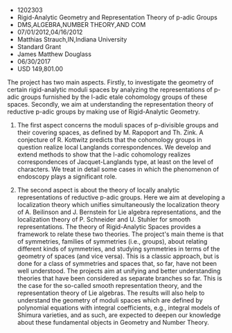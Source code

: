 
* 1202303
* Rigid-Analytic Geometry and Representation Theory of p-adic Groups
* DMS,ALGEBRA,NUMBER THEORY,AND COM
* 07/01/2012,04/16/2012
* Matthias Strauch,IN,Indiana University
* Standard Grant
* James Matthew Douglass
* 06/30/2017
* USD 149,801.00

The project has two main aspects. Firstly, to investigate the geometry of
certain rigid-analytic moduli spaces by analyzing the representations of p-adic
groups furnished by the l-adic etale cohomology groups of these spaces.
Secondly, we aim at understanding the representation theory of reductive p-adic
groups by making use of Rigid-Analytic Geometry.

1) The first aspect concerns the moduli spaces of p-divisible groups and their
covering spaces, as defined by M. Rapoport and Th. Zink. A conjecture of R.
Kottwitz predicts that the cohomology groups in question realize local Langlands
correspondences. We develop and extend methods to show that the l-adic
cohomology realizes correspondences of Jacquet-Langlands type, at least on the
level of characters. We treat in detail some cases in which the phenomenon of
endoscopy plays a significant role.

2) The second aspect is about the theory of locally analytic representations of
reductive p-adic groups. Here we aim at developing a localization theory which
unifies simultaneously the localization theory of A. Beilinson and J. Bernstein
for Lie algebra representations, and the localization theory of P. Schneider and
U. Stuhler for smooth representations. The theory of Rigid-Analytic Spaces
provides a framework to relate these two theories. The project's main theme is
that of symmetries, families of symmetries (i.e., groups), about relating
different kinds of symmetries, and studying symmetries in terms of the geometry
of spaces (and vice versa). This is a classic approach, but is done for a class
of symmetries and spaces that, so far, have not been well understood. The
projects aim at unifying and better understanding theories that have been
considered as separate branches so far. This is the case for the so-called
smooth representation theory, and the representation theory of Lie algebras. The
results will also help to understand the geometry of moduli spaces which are
defined by polynomial equations with integral coefficients, e.g., integral
models of Shimura varieties, and as such, are expected to deepen our knowledge
about these fundamental objects in Geometry and Number Theory.

